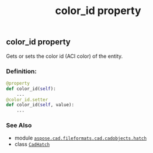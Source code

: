 ﻿---
title: color_id property
second_title: Aspose.CAD for Python via .NET API References
description: 
type: docs
weight: 170
url: /python-net/aspose.cad.fileformats.cad.cadobjects.hatch/cadhatch/color_id/
is_root: false
---

## color_id property


Gets or sets the color id (ACI color) of the entity.
### Definition:
```python
@property
def color_id(self):
    ...
@color_id.setter
def color_id(self, value):
    ...
```

### See Also
* module [`aspose.cad.fileformats.cad.cadobjects.hatch`](../../)
* class [`CadHatch`](/cad/python-net/aspose.cad.fileformats.cad.cadobjects.hatch/cadhatch)

